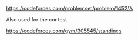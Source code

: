 https://codeforces.com/problemset/problem/1452/A

Also used for the contest

https://codeforces.com/gym/305545/standings

